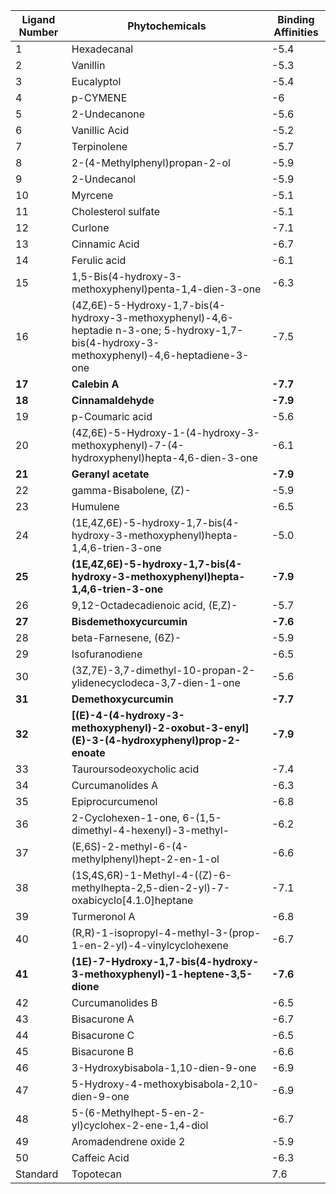 | Ligand Number | Phytochemicals | Binding Affinities |
| --- | --- | --- |
| 1 | Hexadecanal | -5.4 |
| 2 | Vanillin | -5.3 |
| 3 | Eucalyptol | -5.4 |
| 4 | p-CYMENE | -6 |
| 5 | 2-Undecanone | -5.6 |
| 6 | Vanillic Acid | -5.2 |
| 7 | Terpinolene | -5.7 |
| 8 | 2-(4-Methylphenyl)propan-2-ol | -5.9 |
| 9 | 2-Undecanol | -5.9 |
| 10 | Myrcene | -5.1 |
| 11 | Cholesterol sulfate | -5.1 |
| 12 | Curlone | -7.1 |
| 13 | Cinnamic Acid | -6.7 |
| 14 | Ferulic acid | -6.1 |
| 15 | 1,5-Bis(4-hydroxy-3-methoxyphenyl)penta-1,4-dien-3-one | -6.3 |
| 16 | (4Z,6E)-5-Hydroxy-1,7-bis(4-hydroxy-3-methoxyphenyl)-4,6-heptadie n-3-one; 5-hydroxy-1,7-bis(4-hydroxy-3-methoxyphenyl)-4,6-heptadiene-3-one | -7.5 |
| **17** | **Calebin A** | **-7.7** |
| **18** | **Cinnamaldehyde** | **-7.9** |
| 19 | p-Coumaric acid | -5.6 |
| 20 | (4Z,6E)-5-Hydroxy-1-(4-hydroxy-3-methoxyphenyl)-7-(4-hydroxyphenyl)hepta-4,6-dien-3-one | -6.1 |
| **21** | **Geranyl acetate** | **-7.9** |
| 22 | gamma-Bisabolene, (Z)- | -5.9 |
| 23 | Humulene | -6.5 |
| 24 | (1E,4Z,6E)-5-hydroxy-1,7-bis(4-hydroxy-3-methoxyphenyl)hepta-1,4,6-trien-3-one | -5.0 |
| **25** | **(1E,4Z,6E)-5-hydroxy-1,7-bis(4-hydroxy-3-methoxyphenyl)hepta-1,4,6-trien-3-one** | **-7.9** |
| 26 | 9,12-Octadecadienoic acid, (E,Z)- | -5.7 |
| **27** | **Bisdemethoxycurcumin** | **-7.6** |
| 28 | beta-Farnesene, (6Z)- | -5.9 |
| 29 | Isofuranodiene | -6.5 |
| 30 | (3Z,7E)-3,7-dimethyl-10-propan-2-ylidenecyclodeca-3,7-dien-1-one | -5.6 |
| **31** | **Demethoxycurcumin** | **-7.7** |
| **32** | **[(E)-4-(4-hydroxy-3-methoxyphenyl)-2-oxobut-3-enyl] (E)-3-(4-hydroxyphenyl)prop-2-enoate** | **-7.9** |
| 33 | Tauroursodeoxycholic acid | -7.4 |
| 34 | Curcumanolides A | -6.3 |
| 35 | Epiprocurcumenol | -6.8 |
| 36 | 2-Cyclohexen-1-one, 6-(1,5-dimethyl-4-hexenyl)-3-methyl- | -6.2 |
| 37 | (E,6S)-2-methyl-6-(4-methylphenyl)hept-2-en-1-ol | -6.6 |
| 38 | (1S,4S,6R)-1-Methyl-4-((Z)-6-methylhepta-2,5-dien-2-yl)-7-oxabicyclo[4.1.0]heptane | -7.1 |
| 39 | Turmeronol A | -6.8 |
| 40 | (R,R)-1-isopropyl-4-methyl-3-(prop-1-en-2-yl)-4-vinylcyclohexene | -6.7 |
| **41** | **(1E)-7-Hydroxy-1,7-bis(4-hydroxy-3-methoxyphenyl)-1-heptene-3,5-dione** | **-7.6** |
| 42 | Curcumanolides B | -6.5 |
| 43 | Bisacurone A | -6.7 |
| 44 | Bisacurone C | -6.5 |
| 45 | Bisacurone B | -6.6 |
| 46 | 3-Hydroxybisabola-1,10-dien-9-one | -6.9 |
| 47 | 5-Hydroxy-4-methoxybisabola-2,10-dien-9-one | -6.9 |
| 48 | 5-(6-Methylhept-5-en-2-yl)cyclohex-2-ene-1,4-diol | -6.7 |
| 49 | Aromadendrene oxide 2 | -5.9 |
| 50 | Caffeic Acid | -6.3 |
| Standard | Topotecan | 7.6 |
